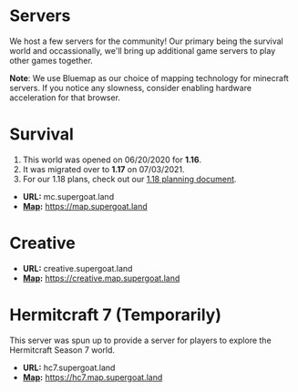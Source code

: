 # Servers

We host a few servers for the community! Our primary being the survival world and occassionally, we'll bring up
additional game servers to play other games together.

**Note**: We use Bluemap as our choice of mapping technology for minecraft servers. If you notice any slowness, consider
enabling hardware acceleration for that browser.

# Survival

1. This world was opened on 06/20/2020 for **1.16**.
2. It was migrated over to **1.17** on 07/03/2021.
3. For our 1.18 plans, check out our [1.18 planning document](servers/1.18.md).

- **URL:** mc.supergoat.land
- **[Map](servers/survivalmap.md):** https://map.supergoat.land

# Creative

- **URL:** creative.supergoat.land
- **[Map](servers/creativemap.md):** https://creative.map.supergoat.land

# Hermitcraft 7 (Temporarily)

This server was spun up to provide a server for players to explore the Hermitcraft Season 7 world.

- **URL:** hc7.supergoat.land
- **[Map](servers/hc7map.md):** https://hc7.map.supergoat.land
